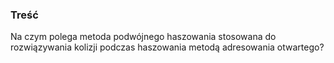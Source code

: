 ### Treść
Na czym polega metoda podwójnego haszowania stosowana do rozwiązywania kolizji podczas haszowania metodą adresowania otwartego?
